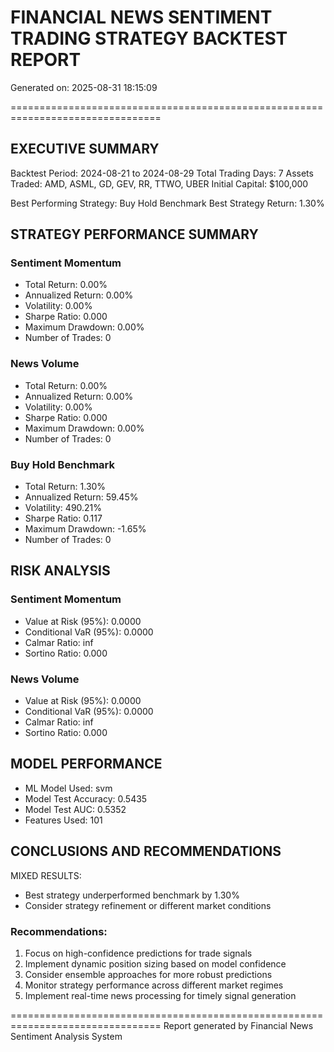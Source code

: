 # FINANCIAL NEWS SENTIMENT TRADING STRATEGY BACKTEST REPORT
Generated on: 2025-08-31 18:15:09

================================================================================

## EXECUTIVE SUMMARY

Backtest Period: 2024-08-21 to 2024-08-29
Total Trading Days: 7
Assets Traded: AMD, ASML, GD, GEV, RR, TTWO, UBER
Initial Capital: $100,000

Best Performing Strategy: Buy Hold Benchmark
Best Strategy Return: 1.30%

## STRATEGY PERFORMANCE SUMMARY

### Sentiment Momentum
- Total Return: 0.00%
- Annualized Return: 0.00%
- Volatility: 0.00%
- Sharpe Ratio: 0.000
- Maximum Drawdown: 0.00%
- Number of Trades: 0

### News Volume
- Total Return: 0.00%
- Annualized Return: 0.00%
- Volatility: 0.00%
- Sharpe Ratio: 0.000
- Maximum Drawdown: 0.00%
- Number of Trades: 0

### Buy Hold Benchmark
- Total Return: 1.30%
- Annualized Return: 59.45%
- Volatility: 490.21%
- Sharpe Ratio: 0.117
- Maximum Drawdown: -1.65%
- Number of Trades: 0

## RISK ANALYSIS

### Sentiment Momentum
- Value at Risk (95%): 0.0000
- Conditional VaR (95%): 0.0000
- Calmar Ratio: inf
- Sortino Ratio: 0.000

### News Volume
- Value at Risk (95%): 0.0000
- Conditional VaR (95%): 0.0000
- Calmar Ratio: inf
- Sortino Ratio: 0.000

## MODEL PERFORMANCE
- ML Model Used: svm
- Model Test Accuracy: 0.5435
- Model Test AUC: 0.5352
- Features Used: 101

## CONCLUSIONS AND RECOMMENDATIONS

MIXED RESULTS:
- Best strategy underperformed benchmark by 1.30%
- Consider strategy refinement or different market conditions

### Recommendations:
1. Focus on high-confidence predictions for trade signals
2. Implement dynamic position sizing based on model confidence
3. Consider ensemble approaches for more robust predictions
4. Monitor strategy performance across different market regimes
5. Implement real-time news processing for timely signal generation

================================================================================
Report generated by Financial News Sentiment Analysis System